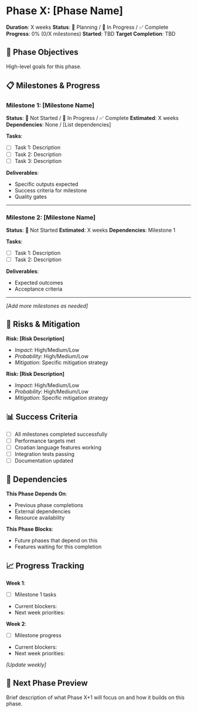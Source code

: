 # Phase X: [Phase Name]

**Duration**: X weeks
**Status**: 🔲 Planning / 🔄 In Progress / ✅ Complete
**Progress**: 0% (0/X milestones)
**Started**: TBD
**Target Completion**: TBD

## 🎯 Phase Objectives

High-level goals for this phase.

## 📋 Milestones & Progress

### Milestone 1: [Milestone Name]
**Status**: 🔲 Not Started / 🔄 In Progress / ✅ Complete
**Estimated**: X weeks
**Dependencies**: None / [List dependencies]

**Tasks**:
- [ ] Task 1: Description
- [ ] Task 2: Description
- [ ] Task 3: Description

**Deliverables**:
- Specific outputs expected
- Success criteria for milestone
- Quality gates

---

### Milestone 2: [Milestone Name]
**Status**: 🔲 Not Started
**Estimated**: X weeks
**Dependencies**: Milestone 1

**Tasks**:
- [ ] Task 1: Description
- [ ] Task 2: Description

**Deliverables**:
- Expected outcomes
- Acceptance criteria

---

*[Add more milestones as needed]*

## 🚧 Risks & Mitigation

**Risk: [Risk Description]**
- *Impact*: High/Medium/Low
- *Probability*: High/Medium/Low
- *Mitigation*: Specific mitigation strategy

**Risk: [Risk Description]**
- *Impact*: High/Medium/Low
- *Probability*: High/Medium/Low
- *Mitigation*: Specific mitigation strategy

## 📊 Success Criteria

- [ ] All milestones completed successfully
- [ ] Performance targets met
- [ ] Croatian language features working
- [ ] Integration tests passing
- [ ] Documentation updated

## 🔄 Dependencies

**This Phase Depends On**:
- Previous phase completions
- External dependencies
- Resource availability

**This Phase Blocks**:
- Future phases that depend on this
- Features waiting for this completion

## 📈 Progress Tracking

**Week 1**:
- [ ] Milestone 1 tasks
- Current blockers:
- Next week priorities:

**Week 2**:
- [ ] Milestone progress
- Current blockers:
- Next week priorities:

*[Update weekly]*

## 🔄 Next Phase Preview

Brief description of what Phase X+1 will focus on and how it builds on this phase.
